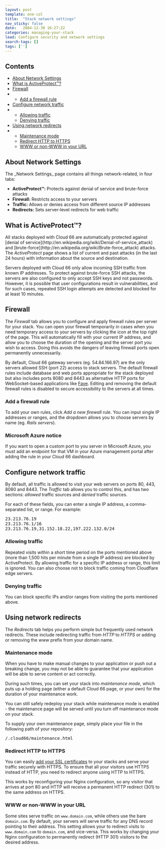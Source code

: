 ```yaml
---
layout: post
template: one-col
title:  "Stack network settings"
nav_sticky: false
date:   2084-12-30 16:27:22
categories: managing-your-stack
lead: Configure security and network settings
search-tags: []
tags: ['']
---
```


<h2>Contents</h2>
<ul class="page-toc">
	<li>
		<a href="#about">About Network Settings</a>
	</li>
	<li>
		<a href="#activeprotect">What is ActiveProtect&trade;?</a>
	</li>
	<li>
		<a href="#firewall">Firewall</a>
	</li>
	<li>
        <ul>
        <li><a href="#add-firewall">Add a firewall rule</a></li>
        </ul>
    </li>
	<li>
		<a href="#configure">Configure network traffic</a>
	</li>
	<li>
        <ul>
        <li><a href="#allow">Allowing traffic</a></li>
        <li><a href="#deny">Denying traffic</a></li>
        </ul>
    </li>
	<li>
		<a href="#network">Using network redirects</a>
	</li>
	<li>
        <ul>
        <li><a href="#maintenance">Maintenance mode</a></li>
        <li><a href="#https">Redirect HTTP to HTTPS</a></li>
        <li><a href="#www">WWW or non-WWW in your URL</a></li>
        </ul>
    </li>
</ul>

<h2 id="about">About Network Settings</h2>
The _Network Settings_ page contains all things network-related, in four tabs:

- <b>ActiveProtect&trade;:</b> Protects against denial of service and brute-force attacks
- <b>Firewall:</b> Restricts access to your servers
- <b>Traffic:</b> Allows or denies access from different source IP addresses
- <b>Redirects:</b> Sets server-level redirects for web traffic

<h2 id="activeprotect">What is ActiveProtect&trade;?</h2>
All stacks deployed with Cloud 66 are automatically protected against [denial of service](http://en.wikipedia.org/wiki/Denial-of-service_attack) and [brute-force](http://en.wikipedia.org/wiki/Brute-force_attack) attacks. The <i>ActiveProtect</i> page shows a list of current and past attacks (in the last 24 hours) with information about the source and destination.

Servers deployed with Cloud 66 only allow incoming SSH traffic from known IP addresses. To protect against brute-force SSH attacks, the servers are also configured to only accept SSH keys and not passwords. However, it is possible that user configurations result in vulnerabilities, and for such cases, repeated SSH login attempts are detected and blocked for at least 10 minutes.

<h2 id="firewall">Firewall</h2>
The <i>Firewall</i> tab allows you to configure and apply firewall rules per server for your stack. You can open your firewall temporarily in cases when you need temporary access to your servers by clicking the icon at the top right of the page. This will automatically fill with your current IP address, and allow you to choose the duration of the opening and the server port you wish to access. Doing this avoids the dangers of leaving firewall ports open permanently unnecessarily.

By default, Cloud 66 gateway servers (eg. 54.84.166.97) are the only servers allowed SSH (port 22) access to stack servers. The default firewall rules include database and web ports appropriate for the stack deployed but also includes ports 8080 and 8443 as alternative HTTP ports for WebSocket-based applications like [Faye](http://community.cloud66.com/articles/faye-on-cloud-66). Editing and removing the default firewall rules is disabled to secure accessibility to the servers at all times.

<h3 id="add-firewall">Add a firewall rule</h3>
To add your own rules, click <i>Add a new firewall rule</i>. You can input single IP addresses or ranges, and the dropdown allows you to choose servers by name (eg. <i>Rails servers</i>).

<div class="notice notice-warning">
    <h3>Microsoft Azure notice</h3>
    <p>If you want to open a custom port to you server in Microsoft Azure, you must add an endpoint for that VM in your Azure management portal after adding the rule in your Cloud 66 dashboard.</p>
</div>

<h2 id="configure">Configure network traffic</h2>
By default, all traffic is allowed to visit your web servers on ports 80, 443, 8080 and 8443. The <i>Traffic</i> tab allows you to control this, and has two sections: <i>allowed</i> traffic sources and <i>denied</i> traffic sources.

For each of these fields, you can enter a single IP address, a comma-separated list, or range. For example:

<pre class="prettyprint">
23.213.76.19
23.213.76.1/16
23.213.76.19,31.152.18.22,197.222.132.0/24
</pre>

<h3 id="allow">Allowing traffic</h3>
Repeated visits within a short time period on the ports mentioned above (more than 1,500 hits per minute from a single IP address) are blocked by ActiveProtect. By allowing traffic for a specific IP address or range, this limit is ignored. You can also choose not to block traffic coming from Cloudflare edge servers.

<h3 id="deny">Denying traffic</h3>
You can block specific IPs and/or ranges from visiting the ports mentioned above.

<h2 id="network">Using network redirects</h2>

The <i>Redirects</i> tab helps you perform simple but frequently used network redirects. These include redirecting traffic from <i>HTTP</i> to <i>HTTPS</i> or adding or removing the <i>www</i> prefix from your domain name.

<h3 id="maintenance">Maintenance mode</h3>
When you have to make manual changes to your application or push out a breaking change, you may not be able to guarantee that your application will be able to serve content or act correctly.

During such times, you can set your stack into <i>maintenance mode</i>, which puts up a holding page (either a default Cloud 66 page, or your own) for the duration of your maintenance work.

You can still safely redeploy your stack while maintenance mode is enabled - the maintenance page will be served until you turn off maintenance mode on your stack.

To supply your own maintenance page, simply place your file in the following path of your repository:

<pre class="terminal">
/.cloud66/maintenance.html
</pre>

<h3 id="https">Redirect HTTP to HTTPS</h3>
You can easily <a href="/stack-add-ins/ssl-certificate">add your SSL certificates</a> to your stacks and serve your traffic securely with HTTPS. To ensure that all your visitors use HTTPS instead of HTTP, you need to redirect anyone using HTTP to HTTPS.

This works by reconfiguring your Nginx configuration, so any visitor that arrives at port 80 and HTTP will receive a permanent HTTP redirect (301) to the same address on HTTPS.

<h3 id="www">WWW or non-WWW in your URL</h3>
Some sites serve traffic on <code>www.domain.com</code>, while others use the bare <code>domain.com</code>. By default, your servers will serve traffic for any DNS record pointing to their address. This setting allows your to redirect visits to <code>www.domain.com</code> to <code>domain.com</code>, and vice-versa. This works by changing your Nginx configuration to permanently redirect (HTTP 301) visitors to the desired address.